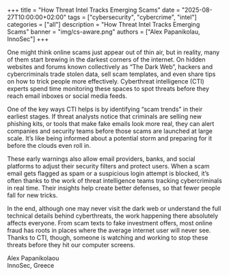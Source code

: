 +++
title = "How Threat Intel Tracks Emerging Scams"
date = "2025-08-27T10:00:00+02:00"
tags = ["cybersecurity", "cybercrime", "intel"]
categories = ["all"]
description = "How Threat Intel Tracks Emerging Scams"
banner = "img/cs-aware.png"
authors = ["Alex Papanikolau, InnoSec"]
+++

One might think online scams just appear out of thin air, but in reality, many of them start brewing in the darkest corners of the internet. On hidden websites and forums known collectively as “The Dark Web”, hackers and cybercriminals trade stolen data, sell scam templates, and even share tips on how to trick people more effectively. Cyberthreat intelligence (CTI) experts spend time monitoring these spaces to spot threats before they reach email inboxes or social media feeds.

One of the key ways CTI helps is by identifying “scam trends” in their earliest stages. If threat analysts notice that criminals are selling new phishing kits, or tools that make fake emails look more real, they can alert companies and security teams before those scams are launched at large scale. It’s like being informed about a potential storm and preparing for it before the clouds even roll in.

These early warnings also allow email providers, banks, and social platforms to adjust their security filters and protect users. When a scam email gets flagged as spam or a suspicious login attempt is blocked, it’s often thanks to the work of threat intelligence teams tracking cybercriminals in real time. Their insights help create better defenses, so that fewer people fall for new tricks.

In the end, although one may never visit the dark web or understand the full technical details behind cyberthreats, the work happening there absolutely affects everyone. From scam texts to fake investment offers, most online fraud has roots in places where the average internet user will never see. Thanks to CTI, though, someone is watching and working to stop these threats before they hit our computer screens.

Alex Papanikolaou  
InnoSec, Greece
